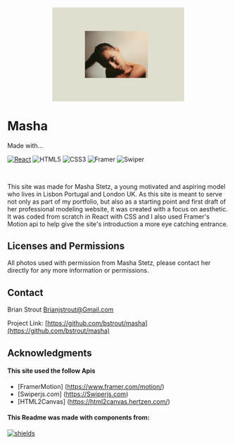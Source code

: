<!-- PROJECT LOGO -->
<br />
<div align="center">
<p>
   <img align="center" width="300"  src="./src/images/MashaSiteScreenShot.png" alt="Logo" >
</p>
</div>
<h1>Masha</h1>
<p display=inline>
Made with...

[![React][react.js]][react-url]
![HTML5]
![CSS3]
![Framer]
![Swiper]

</p>
<br />
 <p >
    This site was made for Masha Stetz, a young motivated and aspiring model who lives in Lisbon Portugal and London UK. As this site is meant to serve not only as part of my portfolio, but also as a starting point and first draft of her professional modeling website, it was created with a focus on aesthetic. It was coded from scratch in React with CSS and I also used Framer's Motion api to help give the site's introduction a more eye catching entrance.
  </p>

<!-- LICENSE -->

## Licenses and Permissions

All photos used with permission from Masha Stetz, please contact her directly for any more information or permissions.

<!-- CONTACT -->

## Contact

Brian Strout Brianjstrout@Gmail.com

Project Link: [https://github.com/bstrout/masha](https://github.com/bstrout/masha)

<!-- ACKNOWLEDGMENTS -->

## Acknowledgments

#### This site used the follow Apis

- [FramerMotion] (https://www.framer.com/motion/)
- [Swiperjs.com] (https://Swiperjs.com)
- [HTML2Canvas] (https://html2canvas.hertzen.com/)

#### This Readme was made with components from:

[![shields]][shields-url]

[screenshot]: ./src/images/MashaSiteScreenShot.png
[react.js]: https://img.shields.io/badge/React-20232A?style=for-the-badge&logo=react&logoColor=61DAFB
[react-url]: https://reactjs.org/
[html5]: https://img.shields.io/badge/HTML-20232A?style=for-the-badge&logo=HTML5&logoColor=61DAFB
[css3]: https://img.shields.io/badge/CSS-20232A?style=for-the-badge&logo=CSS3&logoColor=61DAFB
[framer]: https://img.shields.io/badge/Framer.Motion-20232A?style=for-the-badge&logo=Framer&logoColor=61DAFB
[swiper]: https://img.shields.io/badge/SwiperJS-20232A?style=for-the-badge&logo=Swiper&logoColor=61DAFB
[css3]: https://img.shields.io/badge/CSS-20232A?style=for-the-badge&logo=CSS3&logoColor=61DAFB
[shields]: https://img.shields.io/badge/Shields.io-20232A?style=for-the-badge&logo=Shields.io&logoColor=ffffff00
[shields-url]: https://shields.io

<!-- ?style=for-the-badge&logo=appveyor -->
<!-- <p align="right">(<a href="#readme-top">back to top</a>)</p> -->
